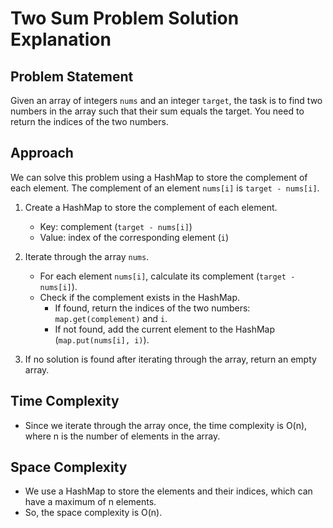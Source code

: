 # Two Sum Problem Solution Explanation

## Problem Statement
Given an array of integers `nums` and an integer `target`, the task is to find two numbers in the array such that their sum equals the target. You need to return the indices of the two numbers.

## Approach
We can solve this problem using a HashMap to store the complement of each element. The complement of an element `nums[i]` is `target - nums[i]`. 

1. Create a HashMap to store the complement of each element.
   - Key: complement (`target - nums[i]`)
   - Value: index of the corresponding element (`i`)

2. Iterate through the array `nums`.
   - For each element `nums[i]`, calculate its complement (`target - nums[i]`).
   - Check if the complement exists in the HashMap.
     - If found, return the indices of the two numbers: `map.get(complement)` and `i`.
     - If not found, add the current element to the HashMap (`map.put(nums[i], i)`).

3. If no solution is found after iterating through the array, return an empty array.

## Time Complexity
- Since we iterate through the array once, the time complexity is O(n), where n is the number of elements in the array.

## Space Complexity
- We use a HashMap to store the elements and their indices, which can have a maximum of n elements.
- So, the space complexity is O(n).
